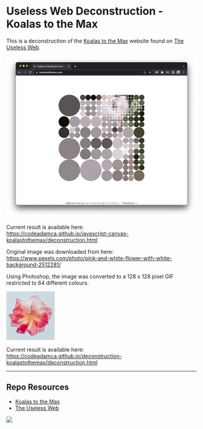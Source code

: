 # Useless Web Deconstruction - Koalas to the Max

This is a deconstruction of the [Koalas to the Max](https://www.koalastothemax.com/) website found on [The Useless Web](https://theuselessweb.com/).

![Koalas to the Max - The Useless Web](_readme/screenshot-koalastothemax.png)

Current result is available here:  
https://codeadamca.github.io/javascript-canvas-koalastothemax/deconstruction.html

Original image was downloaded from here:  
https://www.pexels.com/photo/pink-and-white-flower-with-white-background-2512281/

Using Photoshop, the image was converted to a 128 x 128 pixel GIF restricted to 64 different colours. 

![Converted Flower](flower.gif)

Current result is available here:
https://codeadamca.github.io/deconstruction-koalastothemax/deconstruction.html

***

## Repo Resources

* [Koalas to the Max](https://koalastothemax.com/)
* [The Useless Web](https://theuselessweb.com/)

<a href="https://codeadam.ca">
<img src="https://codeadam.ca/images/code-block.png" width="100">
</a>
